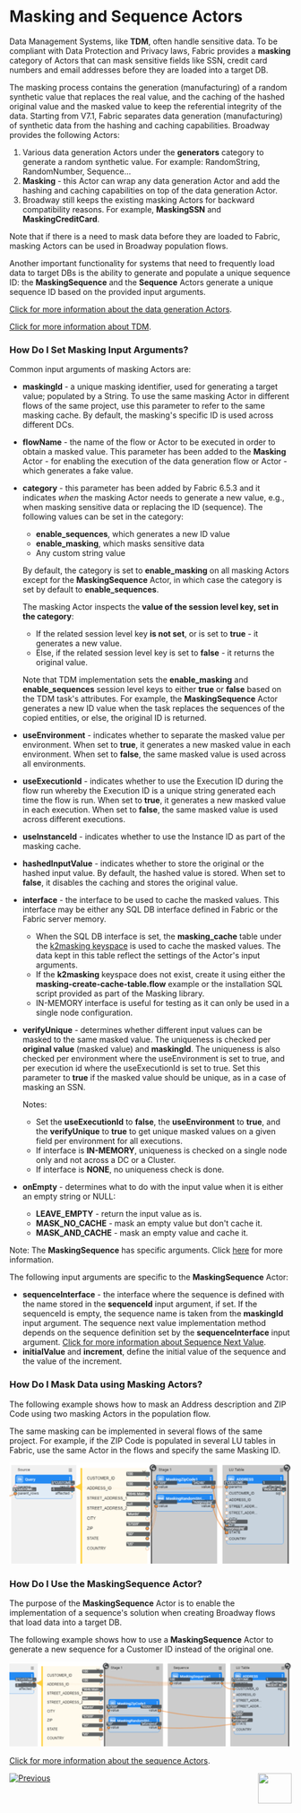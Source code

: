 # Masking and Sequence Actors

Data Management Systems, like **TDM**, often handle sensitive data. To be compliant with Data Protection and Privacy laws, Fabric provides a **masking** category of Actors that can mask sensitive fields like SSN, credit card numbers and email addresses before they are loaded into a target DB.

The masking process contains the generation (manufacturing) of a random synthetic value that replaces the real value, and the caching of the hashed original value and the masked value to keep the referential integrity of the data. Starting from V7.1, Fabric separates data generation (manufacturing) of synthetic data from the hashing and caching capabilities. Broadway provides the following Actors:

1. Various data generation Actors under the **generators** category to generate a random synthetic value. For example: RandomString, RandomNumber, Sequence...
2. **Masking**  - this Actor can wrap any data generation Actor and add the hashing and caching capabilities on top of the data generation Actor.
3. Broadway still keeps the existing masking Actors for backward compatibility reasons. For example, **MaskingSSN** and **MaskingCreditCard**. 

Note that if there is a need to mask data before they are loaded to Fabric, masking Actors can be used in Broadway population flows.

Another important functionality for systems that need to frequently load data to target DBs is the ability to generate and populate a unique sequence ID: the **MaskingSequence**  and the **Sequence** Actors generate a unique sequence ID based on the provided input arguments.

[Click for more information about the data generation Actors](07a_data_generators_actors.md).

[Click for more information about TDM](/articles/TDM/tdm_overview/01_tdm_overview.md). 

### How Do I Set Masking Input Arguments?

Common input arguments of masking Actors are:

* **maskingId** - a unique masking identifier, used for generating a target value; populated by a String. To use the same masking Actor in different flows of the same project, use this parameter to refer to the same masking cache. By default, the masking's specific ID is used across different DCs.
* **flowName** - the name of the flow or Actor to be executed in order to obtain a masked value. This parameter has been added to the **Masking** Actor - for enabling the execution of the data generation flow or Actor - which generates a fake value.
  
* **category** - this parameter has been added by Fabric 6.5.3 and it indicates *when* the masking Actor needs to generate a new value, e.g., when masking sensitive data or replacing the ID (sequence). The following values can be set in the category:
  
  - **enable_sequences**, which generates a new ID value
  - **enable_masking**, which masks sensitive data
  - Any custom string value 
  
   By default, the category is set to **enable_masking** on all masking Actors except for the **MaskingSequence** Actor, in which case the category is set by default to **enable_sequences**.
  
   The masking Actor inspects the **value of the session level key, set in the category**:
  
   - If the related session level key **is not set**, or is set to **true** - it generates a new value.    
   - Else, if the related session level key is set to **false** - it returns the original value.
  
   Note that TDM implementation sets the **enable_masking** and **enable_sequences** session level keys to either **true** or **false** based on the TDM task's attributes. For example, the **MaskingSequence** Actor generates a new ID value when the task replaces the sequences of the copied entities, or else, the original ID is returned. 
  
* **useEnvironment** - indicates whether to separate the masked value per environment. When set to **true**, it generates a new masked value in each environment. When set to **false**, the same masked value is used across all environments. 
* **useExecutionId** - indicates whether to use the Execution ID during the flow run whereby the Execution ID is a unique string generated each time the flow is run. When set to **true**, it generates a new masked value in each execution. When set to **false**, the same masked value is used across different executions.
* **useInstanceId** - indicates whether to use the Instance ID as part of the masking cache. 
* **hashedInputValue** - indicates whether to store the original or the hashed input value. By default, the hashed value is stored. When set to **false**, it disables the caching and stores the original value.
* **interface** - the interface to be used to cache the masked values. This interface may be either any SQL DB interface defined in Fabric or the Fabric server memory. 
  * When the SQL DB interface is set, the **masking_cache** table under the [k2masking keyspace](/articles/02_fabric_architecture/06_cassandra_keyspaces_for_fabric.md) is used to cache the masked values. The data kept in this table reflect the settings of the Actor's input arguments.
  * If the **k2masking** keyspace does not exist, create it using either the **masking-create-cache-table.flow** example or the installation SQL script provided as part of the Masking library. 
  * IN-MEMORY interface is useful for testing as it can only be used in a single node configuration.
* **verifyUnique** - determines whether different input values can be masked to the same masked value. The uniqueness is checked per **original value** (masked value) and **maskingId**. The uniqueness is also checked per environment where the useEnvironment is set to true, and per execution id where the useExecutionId is set to true. Set this parameter to **true** if the masked value should be unique, as in a case of masking an SSN.

  Notes:
    * Set the **useExecutionId** to **false**, the **useEnvironment** to **true**, and the **verifyUnique** to **true** to get unique masked values on a given field per environment for all executions.
    * If interface is **IN-MEMORY**, uniqueness is checked on a single node only and not across a DC or a Cluster.
    * If interface is **NONE**, no uniqueness check is done.

* **onEmpty** - determines what to do with the input value when it is either an empty string or NULL:

  * **LEAVE_EMPTY** - return the input value as is.
  * **MASK_NO_CACHE** - mask an empty value but don't cache it.
  * **MASK_AND_CACHE** - mask an empty value and cache it.

 Note: The **MaskingSequence** has specific arguments. Click [here](08_sequence_implementation_guide.md#sequence-next-value) for more information.

The following input arguments are specific to the **MaskingSequence** Actor:

* **sequenceInterface** - the interface where the sequence is defined with the name stored in the **sequenceId** input argument, if set. If the sequenceId is empty, the sequence name is taken from the **maskingId** input argument. The sequence next value implementation method depends on the sequence definition set by the **sequenceInterface** input argument. [Click for more information about Sequence Next Value](08_sequence_implementation_guide.md#sequence-next-value).
* **initialValue** and **increment**, define the initial value of the sequence and the value of the increment. 

### How Do I Mask Data using Masking Actors?

The following example shows how to mask an Address description and ZIP Code using two masking Actors in the population flow. 

The same masking can be implemented in several flows of the same project. For example, if the ZIP Code is populated in several LU tables in Fabric, use the same Actor in the flows and specify the same Masking ID.

![image](../images/99_actors_07_1.PNG)

### How Do I Use the MaskingSequence Actor?

The purpose of the **MaskingSequence** Actor is to enable the implementation of a sequence's solution when creating Broadway flows that load data into a target DB.

The following example shows how to use a **MaskingSequence** Actor to generate a new sequence for a Customer ID instead of the original one.

![image](../images/99_actors_07_2.PNG)

[Click for more information about the sequence Actors](08_sequence_implementation_guide.md).


[![Previous](/articles/images/Previous.png)](06_error_handling_actors.md)[<img align="right" width="60" height="54" src="/articles/images/Next.png">](07a_data_generators_actors.md)
